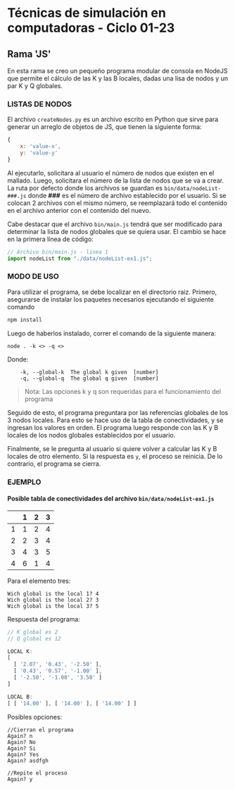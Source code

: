 # Técnicas de simulación en computadoras - Ciclo 01-23

## Rama 'JS'

En esta rama se creo un pequeño programa modular de consola en NodeJS que permite el cálculo de las K y las B locales, dadas una lisa de nodos y un par K y Q globales.

### LISTAS DE NODOS

El archivo `createNodes.py` es un archivo escrito en Python que sirve para generar un arreglo de objetos de JS, que tienen la siguiente forma:

```js
{
    x: 'value-x',
    y: 'value-y'
}
```

Al ejecutarlo, solicitara al usuario el número de nodos que existen en el mallado. Luego, solicitara el número de la lista de nodos que se va a crear.  
La ruta por defecto donde los archivos se guardan es `bin/data/nodeList-###.js` donde **###** es el número de archivo establecido por el usuario. Si se colocan 2 archivos con el mismo número, se reemplazará todo el contenido en el archivo anterior con el contenido del nuevo.

Cabe destacar que el archivo `bin/main.js` tendrá que ser modificado para determinar la lista de nodos globales que se quiera usar. El cambio se hace en la primera línea de código:

```js
// Archivo bin/main.js - línea 1
import nodeList from "./data/nodeList-ex1.js";
```

### MODO DE USO

Para utilizar el programa, se debe localizar en el directorio raiz. Primero, asegurarse de instalar los paquetes necesarios ejecutando el siguiente comando

```bash
npm install
```

Luego de haberlos instalado, correr el comando de la siguiente manera:

```
node . -k <> -q <>
```

Donde:

```
    -k, --global-k  The global k given  [number]
    -q, --global-q  The global q given  [number]
```

> Nota: Las opciones k y q son requeridas para el funcionamiento del programa

Seguido de esto, el programa preguntara por las referencias globales de los 3 nodos locales. Para esto se hace uso de la tabla de conectividades, y se ingresan los valores en orden. El programa luego responde con las K y B locales de los nodos globales establecidos por el usuario.

Finalmente, se le pregunta al usuario si quiere volver a calcular las K y B locales de otro elemento. Si la respuesta es `y`, el proceso se reinicia. De lo contrario, el programa se cierra.

### EJEMPLO

#### Posible tabla de conectividades del archivo `bin/data/nodeList-ex1.js`

|     |  1  |  2  |  3  |
| :-: | :-: | :-: | :-: |
|  1  |  1  |  2  |  4  |
|  2  |  2  |  3  |  4  |
|  3  |  4  |  3  |  5  |
|  4  |  6  |  1  |  4  |

Para el elemento tres:

```
Wich global is the local 1? 4
Wich global is the local 2? 3
Wich global is the local 3? 5
```

Respuesta del programa:

```js
// K global es 2
// Q global es 12

LOCAL K:
[
  [ '2.07', '0.43', '-2.50' ],
  [ '0.43', '0.57', '-1.00' ],
  [ '-2.50', '-1.00', '3.50' ]
]

LOCAL B:
[ [ '14.00' ], [ '14.00' ], [ '14.00' ] ]

```
Posibles opciones:
```
//Cierran el programa
Again? n
Again? No
Again? Si
Again? Yes
Again? asdfgh

//Repite el proceso
Again? y
```
